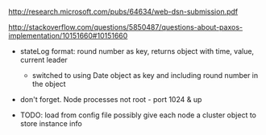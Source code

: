 http://research.microsoft.com/pubs/64634/web-dsn-submission.pdf

http://stackoverflow.com/questions/5850487/questions-about-paxos-implementation/10151660#10151660

- stateLog format: round number as key, returns object with time, value, current leader
    - switched to using Date object as key and including round number in the object

- don't forget. Node processes not root - port 1024 & up

- TODO:
    load from config file
    possibly give each node a cluster object to store instance info

